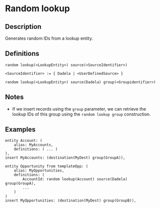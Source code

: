 # Random lookup

## Description

Generates random IDs from a lookup entity.

## Definitions

~~~
random lookup(<LookupEntity>) source(<SourceIdentifier>)

<SourceIdentifier> := { Dadela | <UserDefinedSource> }

random lookup(<LookupEntity>) source(Dadela) group(<Groupidentifier>)
~~~

## Notes

* If we insert records using the `group` parameter, we can retrieve the lookup IDs of this group
using the `random lookup group` construction.

## Examples

~~~
entity Account: (
	alias: MyAccounts,
    definitions: ( ... )
),
insert MyAccounts: (destination(MyDest) group(GroupA)),

entity Opportunity from templateOpp: (
	alias: MyOpportunities,
    definitions: (
        AccountId: random lookup(Account) source(Dadela) group(GroupA),
        ...
    )
)
insert MyOpportunities: (destination(MyDest) group(GroupB)),
~~~